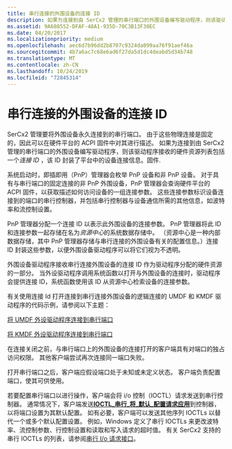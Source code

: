 ```yaml
---
title: 串行连接的外围设备的连接 ID
description: 如果为连接到由 SerCx2 管理的串行端口的外围设备编写驱动程序，则该驱动程序接收的硬件资源列表包括一个连接 ID，该 ID 封装了平台固件中的设备连接信息。
ms.assetid: 9A688552-DFAF-48A1-935D-70C3B13F30EC
ms.date: 04/20/2017
ms.localizationpriority: medium
ms.openlocfilehash: aec6d7b96dd2b8707c9324da099aa76f91aef46a
ms.sourcegitcommit: 4b7a6ac7c68e6ad6f27da5d1dc4deabd5d34b748
ms.translationtype: MT
ms.contentlocale: zh-CN
ms.lasthandoff: 10/24/2019
ms.locfileid: "72845314"
---
```

# <a name="connection-ids-for-serially-connected-peripheral-devices"></a>串行连接的外围设备的连接 ID

SerCx2 管理要将外围设备永久连接到的串行端口。 由于这些物理连接是固定的，因此可以在硬件平台的 ACPI 固件中对其进行描述。 如果为连接到由 SerCx2 管理的串行端口的外围设备编写驱动程序，则该驱动程序接收的硬件资源列表包括一个*连接 ID* ，该 ID 封装了平台中的设备连接信息。固件.

系统启动时，即插即用（PnP）管理器会枚举 PnP 设备和非 PnP 设备。 对于具有与串行端口的固定连接的非 PnP 外围设备，PnP 管理器会查询硬件平台的 ACPI 固件，以获取描述如何访问设备的一组连接参数。 这些连接参数标识设备连接到的端口的串行控制器，并包括串行控制器与设备通信所需的其他信息，如波特率和流控制设置。

PnP 管理器分配一个连接 ID 以表示此外围设备的连接参数。 PnP 管理器将此 ID 和连接参数一起存储在名为*资源中心*的系统数据存储中。 （资源中心是一种内部数据存储，其中 PnP 管理器存储与串行连接的外围设备有关的配置信息。）连接 ID 封装这些参数，以便外围设备驱动程序可以将它们视为不透明。

外围设备驱动程序接收串行连接外围设备的连接 ID 作为驱动程序分配的硬件资源的一部分。 当外设驱动程序调用系统函数以打开与外围设备的连接时，驱动程序会提供连接 ID，系统函数使用该 ID 从资源中心检索设备的连接参数。

有关使用连接 Id 打开连接到串行连接外围设备的逻辑连接的 UMDF 和 KMDF 驱动程序的代码示例，请参阅以下主题：

[将 UMDF 外设驱动程序连接到串行端口](connecting-a-umdf-peripheral-device-driver-to-a-serial-port.md)

[将 KMDF 外设驱动程序连接到串行端口](connecting-a-kmdf-peripheral-device-driver-to-a-serial-port.md)

在连接关闭之前，与串行端口上的外围设备的连接打开的客户端具有对端口的独占访问权限。 其他客户端尝试再次连接同一端口失败。

打开串行端口之后，客户端应假设端口处于未知或未定义状态。 客户端负责配置端口，使其可供使用。

若要配置串行端口以进行操作，客户端会将 i/o 控制（IOCTL）请求发送到串行控制器。 通常情况下，客户端发送[**IOCTL\_串行\_将\_默认\_配置请求应用**](https://docs.microsoft.com/windows-hardware/drivers/ddi/ntddser/ni-ntddser-ioctl_serial_apply_default_configuration)到控制器，以将端口设置为其默认配置。 如有必要，客户端可以发送其他序列 IOCTLs 以替代一个或多个默认配置设置。 例如，Windows 定义了串行 IOCTLs 来更改波特率、流控制参数、行控制设置和读取和写入请求的超时值。 有关 SerCx2 支持的串行 IOCTLs 的列表，请参阅[串行 I/o 请求接口](serial-i-o-request-interface.md)。
